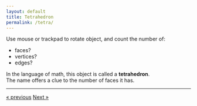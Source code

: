 ```yaml
---
layout: default
title: Tetrahedron
permalink: /tetra/
---
```


<div id="sketch-holder"></div>

Use mouse or trackpad to rotate object, and count the number of:   

- faces? 
- vertices?  
- edges?  

In the language of math, this object is called a __tetrahedron__.  
The name offers a clue to the number of faces it has.

---

<script src="https://cdnjs.cloudflare.com/ajax/libs/p5.js/0.8.0/p5.min.js"></script>
<script>

function setup() {
	createCanvas(648, 400, WEBGL);  
}

let s = 64;
//let r = s/2;
let c = 255;

function draw() {
	background(222);
	angleMode(DEGREES);

	//drag to move the world.
	orbitControl(5,5);

	normalMaterial();
	rotateX(-60);
	rotateY(72);

    stroke('#222222');
	strokeWeight(2);
	//lights();

	//(s,s,s) (s,-s,-s) (-s,-s,s) (-s,s,-s)

	push();

	fill(color(c,0,0));
	beginShape();
	vertex(s,s,s);
	vertex(s,-s,-s);
	vertex(-s,-s,s);
	endShape(CLOSE);

	fill(color(c,c,0));
	beginShape();
	vertex(s,s,s);
	vertex(s,-s,-s);
	vertex(-s,s,-s);
	endShape(CLOSE);

	fill(color(0,c,0));
	beginShape();
	vertex(s,s,s);
	vertex(-s,-s,s);
	vertex(-s,s,-s);
	endShape(CLOSE);

	fill(color(0,0,c));
	beginShape();
	vertex(s,-s,-s);
	vertex(-s,-s,s);
	vertex(-s,s,-s);
	endShape(CLOSE);

	pop();

	// line(s,s,s,s,-s,-s);
	// line(s,s,s,-s,-s,s);
	// line(s,s,s,-s,s,-s);

	// line(s,-s,-s,-s,-s,s);
	// line(s,-s,-s,-s,s,-s);
	// line(-s,-s,s,-s,s,-s);
}

</script>

<div>
	<a href="/cube/" class="previous">&laquo; previous</a>
	<a href="/octa/" class="next">Next &raquo;</a>
</div>

